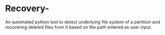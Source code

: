 # Recovery-
An automated python tool to detect underlying file system of a partition and recovering deleted files from it based on the path entered as user input.
